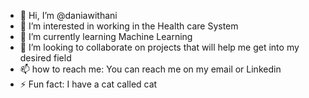 - 👋 Hi, I’m @daniawithani
- 👀 I’m interested in working in the Health care System 
- 🌱 I’m currently learning Machine Learning 
- 💞️ I’m looking to collaborate on projects that will help me get into my desired field 
- 📫 how to reach me: You can reach me on my email or Linkedin
- ⚡ Fun fact: I have a cat called cat 

<!---
daniawithani/daniawithani is a ✨ special ✨ repository because its `README.md` (this file) appears on your GitHub profile.
You can click the Preview link to take a look at your changes.
--->
